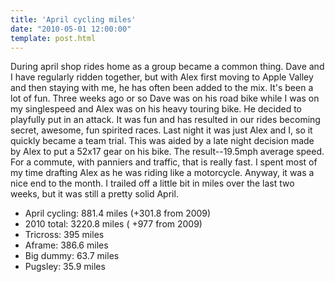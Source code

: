 ```yaml
---
title: 'April cycling miles'
date: "2010-05-01 12:00:00"
template: post.html
---
```


During april shop rides home as a group became a common thing. Dave and I have regularly ridden together, but with Alex first moving to Apple Valley and then staying with me, he has often been added to the mix. It's been a lot of fun. Three weeks ago or so Dave was on his road bike while I was on my singlespeed and Alex was on his heavy touring bike. He decided to playfully put in an attack. It was fun and has resulted in our rides becoming secret, awesome, fun spirited races. Last night it was just Alex and I, so it quickly became a team trial. This was aided by a late night decision made by Alex to put a 52x17 gear on his bike. The result--19.5mph average speed. For a commute, with panniers and traffic, that is really fast. I spent most of my time drafting Alex as he was riding like a motorcycle. Anyway, it was a nice end to the month. I trailed off a little bit in miles over the last two weeks, but it was still a pretty solid April.

- April cycling: 881.4 miles (+301.8 from 2009)
- 2010 total: 3220.8 miles ( +977 from 2009)
- Tricross: 395 miles
- Aframe: 386.6 miles
- Big dummy: 63.7 miles
- Pugsley: 35.9 miles